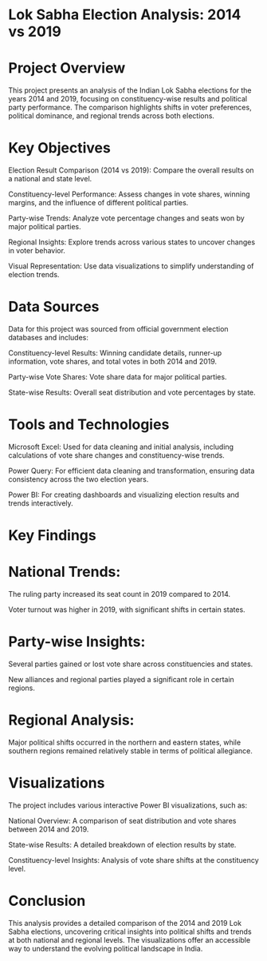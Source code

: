 # Lok Sabha Election Analysis: 2014 vs 2019

# Project Overview

This project presents an analysis of the Indian Lok Sabha elections for the years 2014 and 2019, focusing on constituency-wise results and political party performance. The comparison highlights shifts in voter preferences, political dominance, and regional trends across both elections.

# Key Objectives

Election Result Comparison (2014 vs 2019): Compare the overall results on a national and state level.

Constituency-level Performance: Assess changes in vote shares, winning margins, and the influence of different political parties.

Party-wise Trends: Analyze vote percentage changes and seats won by major political parties.

Regional Insights: Explore trends across various states to uncover changes in voter behavior.

Visual Representation: Use data visualizations to simplify understanding of election trends.

# Data Sources

Data for this project was sourced from official government election databases and includes:

Constituency-level Results: Winning candidate details, runner-up information, vote shares, and total votes in both 2014 and 2019.

Party-wise Vote Shares: Vote share data for major political parties.

State-wise Results: Overall seat distribution and vote percentages by state.

# Tools and Technologies

Microsoft Excel: Used for data cleaning and initial analysis, including calculations of vote share changes and constituency-wise trends.

Power Query: For efficient data cleaning and transformation, ensuring data consistency across the two election years.

Power BI: For creating dashboards and visualizing election results and trends interactively.

# Key Findings

# National Trends:

The ruling party increased its seat count in 2019 compared to 2014.

Voter turnout was higher in 2019, with significant shifts in certain states.

# Party-wise Insights:

Several parties gained or lost vote share across constituencies and states.

New alliances and regional parties played a significant role in certain regions.

# Regional Analysis:

Major political shifts occurred in the northern and eastern states, while southern regions remained relatively stable in terms of political allegiance.

# Visualizations

The project includes various interactive Power BI visualizations, such as:

National Overview: A comparison of seat distribution and vote shares between 2014 and 2019.

State-wise Results: A detailed breakdown of election results by state.

Constituency-level Insights: Analysis of vote share shifts at the constituency level.

# Conclusion

This analysis provides a detailed comparison of the 2014 and 2019 Lok Sabha elections, uncovering critical insights into political shifts and trends at both national and regional levels. The visualizations offer an accessible way to understand the evolving political landscape in India.
